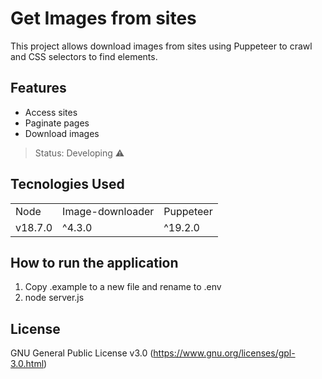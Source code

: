 # Get Images from sites
This project allows download images from sites using Puppeteer to crawl and CSS selectors to find elements.

## Features
* Access sites
* Paginate pages
* Download images

> Status: Developing ⚠️

## Tecnologies Used
<table>
    <tr>
        <td>Node</td>
        <td>Image-downloader</td>
        <td>Puppeteer</td>
    </tr>
    <tr>
        <td>v18.7.0</td>
        <td>^4.3.0</td>
        <td>^19.2.0</td>
    </tr>
</table>

## How to run the application
1. Copy .example to a new file and rename to .env
2. node server.js

## License
GNU General Public License v3.0 (https://www.gnu.org/licenses/gpl-3.0.html)
